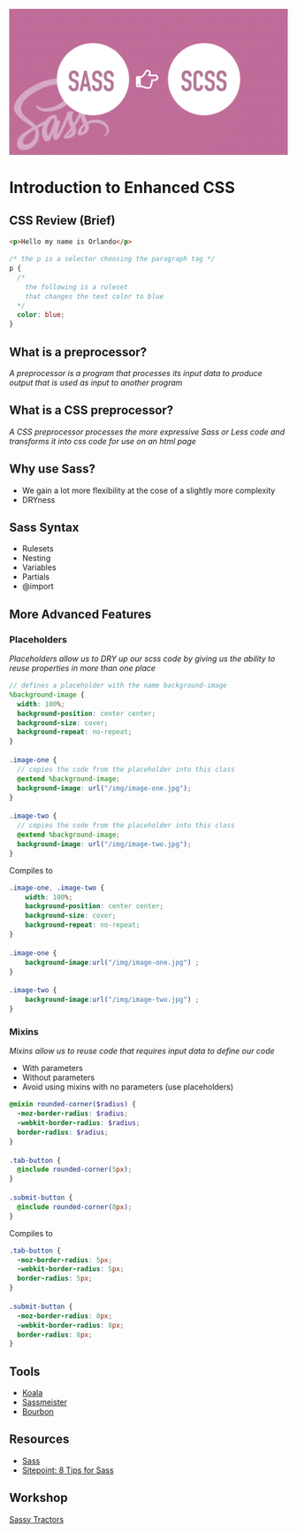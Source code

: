 ![Sass](sass.png)

# Introduction to Enhanced CSS

## CSS Review (Brief)

```html
<p>Hello my name is Orlando</p>
```

```css
/* the p is a selector choosing the paragraph tag */
p {
  /* 
    the following is a ruleset 
    that changes the text color to blue
  */
  color: blue;
}
```

## What is a preprocessor?

_A preprocessor is a program that processes its input data to produce output that is used as input to another program_

## What is a CSS preprocessor?

_A CSS preprocessor processes the more expressive Sass or Less code and transforms it into css code for use on an html page_

## Why use Sass?

- We gain a lot more flexibility at the cose of a slightly more complexity
- DRYness

## Sass Syntax

- Rulesets
- Nesting
- Variables
- Partials
- @import

## More Advanced Features

### Placeholders

_Placeholders allow us to DRY up our scss code by giving us the ability to reuse properties in more than one place_

```scss
// defines a placeholder with the name background-image
%background-image {
  width: 100%;
  background-position: center center;
  background-size: cover;
  background-repeat: no-repeat;
}

.image-one {
  // copies the code from the placeholder into this class
  @extend %background-image;
  background-image: url("/img/image-one.jpg");
}

.image-two {
  // copies the code from the placeholder into this class
  @extend %background-image;
  background-image: url("/img/image-two.jpg");
}
```

Compiles to

```scss
.image-one, .image-two {
    width: 100%;
    background-position: center center;
    background-size: cover;
    background-repeat: no-repeat;
}

.image-one {
    background-image:url("/img/image-one.jpg") ;
}

.image-two {
    background-image:url("/img/image-two.jpg") ;
}
```

### Mixins

_Mixins allow us to reuse code that requires input data to define our code_

- With parameters
- Without parameters
- Avoid using mixins with no parameters (use placeholders)

```scss
@mixin rounded-corner($radius) {
  -moz-border-radius: $radius;
  -webkit-border-radius: $radius;
  border-radius: $radius;  
}

.tab-button {
  @include rounded-corner(5px); 
}

.submit-button {
  @include rounded-corner(8px); 
}
```

Compiles to

```scss
.tab-button {
  -moz-border-radius: 5px;
  -webkit-border-radius: 5px;
  border-radius: 5px;  
}

.submit-button {
  -moz-border-radius: 8px;
  -webkit-border-radius: 8px;
  border-radius: 8px;
}
```

## Tools

- [Koala](http://koala-app.com/)
- [Sassmeister](https://www.sassmeister.com/)
- [Bourbon](https://drive.google.com/open?id=1cXUKDKaV3hIg1hgMNsNJrEnYKJyyCfdqul2ORLiUPiI)

## Resources

- [Sass](https://sass-lang.com/)
- [Sitepoint: 8 Tips for Sass](https://www.sitepoint.com/8-tips-help-get-best-sass/)

## Workshop

[Sassy Tractors](https://drive.google.com/open?id=1cXUKDKaV3hIg1hgMNsNJrEnYKJyyCfdqul2ORLiUPiI)
